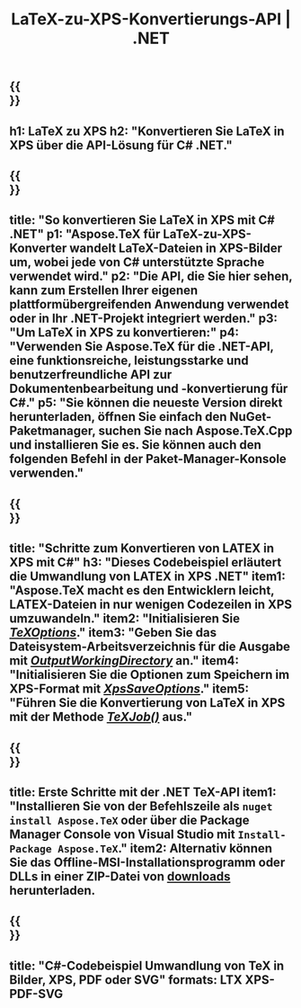﻿---
translation: true
template: /_templates/_conversion-child-net.md
title: LaTeX-zu-XPS-Konvertierungs-API | .NET
description: Konvertierungsfunktion von LaTeX zu XPS. Integrieren Sie diese lokale .NET-Bibliothek in Ihr Projekt oder verwenden Sie plattformübergreifende Anwendungen, um LaTeX in XPS zu konvertieren.
keywords: latex zu xps api net, latex2xps integrieren c#
url: /net/conversion/latex-to-xps/
family: tex
platformtag: net
feature: conversion
informat: LATEX
outformat: XPS
otherformats: BMP PNG JPEG TIFF SVG PDF
---

{{<section banner>}}
---
h1: LaTeX zu XPS
h2: "Konvertieren Sie LaTeX in XPS über die API-Lösung für C# .NET."
---

{{<section overview>}}
---
title: "So konvertieren Sie LaTeX in XPS mit C# .NET"
p1: "Aspose.TeX für LaTeX-zu-XPS-Konverter wandelt LaTeX-Dateien in XPS-Bilder um, wobei jede von C# unterstützte Sprache verwendet wird."
p2: "Die API, die Sie hier sehen, kann zum Erstellen Ihrer eigenen plattformübergreifenden Anwendung verwendet oder in Ihr .NET-Projekt integriert werden."
p3: "Um LaTeX in XPS zu konvertieren:"
p4: "Verwenden Sie Aspose.TeX für die .NET-API, eine funktionsreiche, leistungsstarke und benutzerfreundliche API zur Dokumentenbearbeitung und -konvertierung für C#."
p5: "Sie können die neueste Version direkt herunterladen, öffnen Sie einfach den NuGet-Paketmanager, suchen Sie nach Aspose.TeX.Cpp und installieren Sie es. Sie können auch den folgenden Befehl in der Paket-Manager-Konsole verwenden."
---

{{<section feature1>}}
---
title: "Schritte zum Konvertieren von LATEX in XPS mit C#"
h3: "Dieses Codebeispiel erläutert die Umwandlung von LATEX in XPS .NET"
item1: "Aspose.TeX macht es den Entwicklern leicht, LATEX-Dateien in nur wenigen Codezeilen in XPS umzuwandeln."
item2: "Initialisieren Sie [*TeXOptions*](https://reference.aspose.com/tex/net/aspose.tex/texoptions/)."
item3: "Geben Sie das Dateisystem-Arbeitsverzeichnis für die Ausgabe mit [*OutputWorkingDirectory*](https://reference.aspose.com/tex/net/aspose.tex/texoptions/outputworkingdirectory/) an."
item4: "Initialisieren Sie die Optionen zum Speichern im XPS-Format mit [*XpsSaveOptions*](https://reference.aspose.com/tex/net/aspose.tex.presentation.image/xpssaveoptions/)."
item5: "Führen Sie die Konvertierung von LaTeX in XPS mit der Methode [*TeXJob()*](https://reference.aspose.com/tex/net/aspose.tex/texjob/) aus."
---

{{<section feature2>}}
---
title: Erste Schritte mit der .NET TeX-API
item1: "Installieren Sie von der Befehlszeile als ```nuget install Aspose.TeX``` oder über die Package Manager Console von Visual Studio mit ```Install-Package Aspose.TeX```."
item2: Alternativ können Sie das Offline-MSI-Installationsprogramm oder DLLs in einer ZIP-Datei von [downloads](https://releases.aspose.com/tex/net) herunterladen.
---

{{<section widget>}}
---
title: "C#-Codebeispiel Umwandlung von TeX in Bilder, XPS, PDF oder SVG"
formats: LTX XPS-PDF-SVG
---
